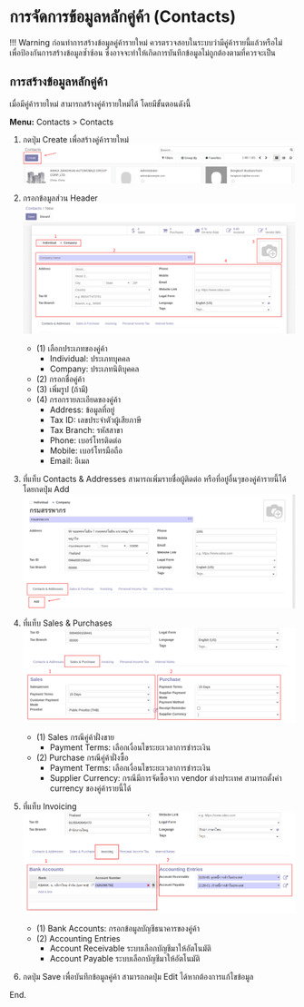 # การจัดการข้อมูลหลักคู่ค้า (Contacts)

!!! Warning
    ก่อนทำการสร้างข้อมูลคู่ค้ารายใหม่ ควรตรวจสอบในระบบว่ามีคู่ค้ารายนี้แล้วหรือไม่ เพื่อป้องกันการสร้างข้อมูลซ้ำซ้อน ซึ่งอาจจะทำให้เกิดการบันทึกข้อมูลไม่ถูกต้องตามที่ควรจะเป็น

## การสร้างข้อมูลหลักคู่ค้า

เมื่อมีคู่ค้ารายใหม่ สามารถสร้างคู่ค้ารายใหม่ได้ โดยมีขั้นตอนดังนี้

**Menu:** Contacts > Contacts

1. กดปุ่ม Create เพื่อสร้างคู่ค้ารายใหม่ 
![](img/contacts_1.png)

2. กรอกข้อมูลส่วน Header
![](img/contacts_2.png)
    * (1) เลือกประเภทของคู่ค้า
        * Individual: ประเภทบุคคล
        * Company: ประเภทนิติบุคคล
    * (2) กรอกชื่อคู่ค้า
    * (3) เพิ่มรูป (ถ้ามี)
    * (4) กรอกรายละเอียดของคู่ค้า
        * Address: ข้อมูลที่อยู่
        * Tax ID: เลขประจำตัวผู้เสียภาษี
        * Tax Branch: รหัสสาขา
        * Phone: เบอร์โทรติดต่อ
        * Mobile: เบอร์โทรมือถือ
        * Email: อีเมล

3. ที่แท็บ Contacts & Addresses สามารถเพิ่มรายชื่อผู้ติดต่อ หรือที่อยู่อื่นๆของคู่ค้ารายนี้ได้ โดยกดปุ่ม Add
![](img/contacts_3.png)
4. ที่แท็บ Sales & Purchases 
![](img/contacts_4.png)
    * (1) Sales กรณีคู่ค้าฝั่งขาย
        * Payment Terms: เลือกเงื่อนไขระยะเวลาการชำระเงิน
    * (2) Purchase กรณีคู่ค้าฝั่งซื้อ
        * Payment Terms: เลือกเงื่อนไขระยะเวลาการชำระเงิน
        * Supplier Currency: กรณีมีการจัดซื้อจาก vendor ต่างประเทศ สามารถตั้งค่า currency ของคู่ค้ารายนี้ได้
5. ที่แท็บ Invoicing 
![](img/contacts_5.png)   
    * (1) Bank Accounts: กรอกข้อมูลบัญชีธนาคารของคู่ค้า
    * (2) Accounting Entries
        * Account Receivable ระบบเลือกบัญชีมาให้อัตโนมัติ
        * Account Payable ระบบเลือกบัญชีมาให้อัตโนมัติ

6. กดปุ่ม Save เพื่อบันทึกข้อมูลคู่ค้า สามารถกดปุ่ม Edit ได้หากต้องการแก้ไขข้อมูล

End.

